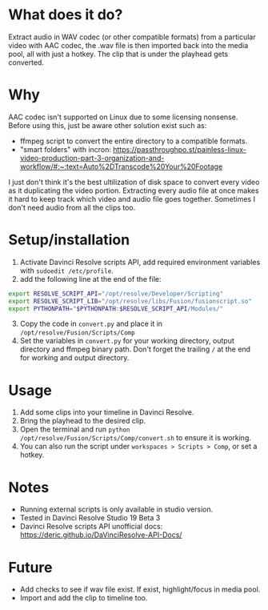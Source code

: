 # What does it do?

Extract audio in WAV codec (or other compatible formats) from a particular video with AAC codec, the .wav file is then imported back into the media pool, all with just a hotkey. The clip that is under the playhead gets converted.

# Why

AAC codec isn't supported on Linux due to some licensing nonsense. Before using this, just be aware other solution exist such as:

- ffmpeg script to convert the entire directory to a compatible formats.
- "smart folders" with incron: https://passthroughpo.st/painless-linux-video-production-part-3-organization-and-workflow/#:~:text=Auto%2DTranscode%20Your%20Footage

I just don't think it's the best ultilization of disk space to convert every video as it duplicating the video portion. Extracting every audio file at once makes it hard to keep track which video and audio file goes together. Sometimes I don't need audio from all the clips too.

# Setup/installation

1. Activate Davinci Resolve scripts API, add required environment variables with `sudoedit /etc/profile`.
2.  add the following line at the end of the file:
```bash
export RESOLVE_SCRIPT_API="/opt/resolve/Developer/Scripting"
export RESOLVE_SCRIPT_LIB="/opt/resolve/libs/Fusion/fusionscript.so"
export PYTHONPATH="$PYTHONPATH:$RESOLVE_SCRIPT_API/Modules/"
```
3. Copy the code in `convert.py` and place it in `/opt/resolve/Fusion/Scripts/Comp`
4. Set the variables in `convert.py` for your working directory, output directory and ffmpeg binary path. Don't forget the trailing `/` at the end for working and output directory.

# Usage

1. Add some clips into your timeline in Davinci Resolve.
2. Bring the playhead to the desired clip.
3. Open the terminal and run `python /opt/resolve/Fusion/Scripts/Comp/convert.sh` to ensure it is working.
4. You can also run the script under `workspaces > Scripts > Comp`, or set a hotkey.

# Notes
- Running external scripts is only available in studio version.
- Tested in Davinci Resolve Studio 19 Beta 3
- Davinci Resolve scripts API unofficial docs: https://deric.github.io/DaVinciResolve-API-Docs/

# Future
- Add checks to see if wav file exist. If exist, highlight/focus in media pool.
- Import and add the clip to timeline too.
